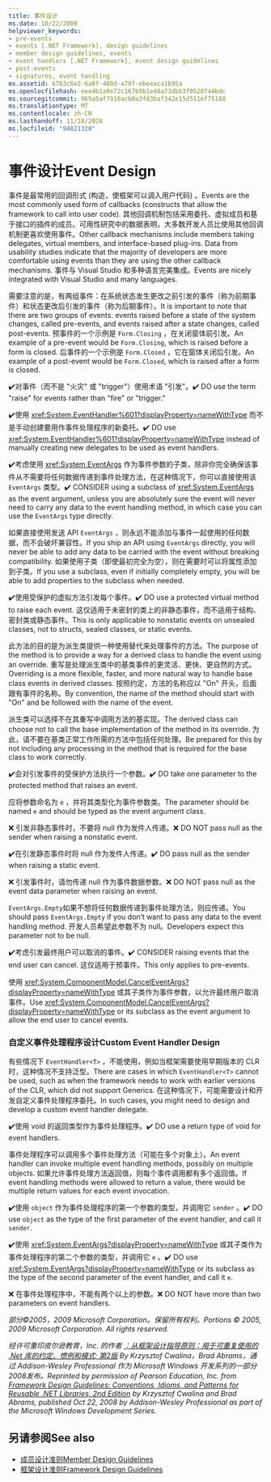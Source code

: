 ```yaml
---
title: 事件设计
ms.date: 10/22/2008
helpviewer_keywords:
- pre-events
- events [.NET Framework], design guidelines
- member design guidelines, events
- event handlers [.NET Framework], event design guidelines
- post-events
- signatures, event handling
ms.assetid: 67b3c6e2-6a8f-480d-a78f-ebeeaca1b95a
ms.openlocfilehash: eee4b1a9e72c167b9b1e48a73dbb3f0528744bdc
ms.sourcegitcommit: 965a5af7918acb0a3fd3baf342e15d511ef75188
ms.translationtype: MT
ms.contentlocale: zh-CN
ms.lasthandoff: 11/18/2020
ms.locfileid: "94821328"
---
```

# <a name="event-design"></a><span data-ttu-id="cd0b2-102">事件设计</span><span class="sxs-lookup"><span data-stu-id="cd0b2-102">Event Design</span></span>
<span data-ttu-id="cd0b2-103">事件是最常用的回调形式 (构造，使框架可以调入用户代码) 。</span><span class="sxs-lookup"><span data-stu-id="cd0b2-103">Events are the most commonly used form of callbacks (constructs that allow the framework to call into user code).</span></span> <span data-ttu-id="cd0b2-104">其他回调机制包括采用委托、虚拟成员和基于接口的插件的成员。可用性研究中的数据表明，大多数开发人员比使用其他回调机制更喜欢使用事件。</span><span class="sxs-lookup"><span data-stu-id="cd0b2-104">Other callback mechanisms include members taking delegates, virtual members, and interface-based plug-ins. Data from usability studies indicate that the majority of developers are more comfortable using events than they are using the other callback mechanisms.</span></span> <span data-ttu-id="cd0b2-105">事件与 Visual Studio 和多种语言完美集成。</span><span class="sxs-lookup"><span data-stu-id="cd0b2-105">Events are nicely integrated with Visual Studio and many languages.</span></span>

 <span data-ttu-id="cd0b2-106">需要注意的是，有两组事件：在系统状态发生更改之前引发的事件（称为前期事件）和状态更改后引发的事件（称为后期事件）。</span><span class="sxs-lookup"><span data-stu-id="cd0b2-106">It is important to note that there are two groups of events: events raised before a state of the system changes, called pre-events, and events raised after a state changes, called post-events.</span></span> <span data-ttu-id="cd0b2-107">预事件的一个示例是 `Form.Closing` ，在关闭窗体前引发。</span><span class="sxs-lookup"><span data-stu-id="cd0b2-107">An example of a pre-event would be `Form.Closing`, which is raised before a form is closed.</span></span> <span data-ttu-id="cd0b2-108">后事件的一个示例是 `Form.Closed` ，它在窗体关闭后引发。</span><span class="sxs-lookup"><span data-stu-id="cd0b2-108">An example of a post-event would be `Form.Closed`, which is raised after a form is closed.</span></span>

 <span data-ttu-id="cd0b2-109">✔️对事件（而不是 "火灾" 或 "trigger"）使用术语 "引发"。</span><span class="sxs-lookup"><span data-stu-id="cd0b2-109">✔️ DO use the term "raise" for events rather than "fire" or "trigger."</span></span>

 <span data-ttu-id="cd0b2-110">✔️使用 <xref:System.EventHandler%601?displayProperty=nameWithType> 而不是手动创建要用作事件处理程序的新委托。</span><span class="sxs-lookup"><span data-stu-id="cd0b2-110">✔️ DO use <xref:System.EventHandler%601?displayProperty=nameWithType> instead of manually creating new delegates to be used as event handlers.</span></span>

 <span data-ttu-id="cd0b2-111">✔️考虑使用 <xref:System.EventArgs> 作为事件参数的子类，除非你完全确保该事件从不需要将任何数据传递到事件处理方法，在这种情况下，你可以直接使用该 `EventArgs` 类型。</span><span class="sxs-lookup"><span data-stu-id="cd0b2-111">✔️ CONSIDER using a subclass of <xref:System.EventArgs> as the event argument, unless you are absolutely sure the event will never need to carry any data to the event handling method, in which case you can use the `EventArgs` type directly.</span></span>

 <span data-ttu-id="cd0b2-112">如果直接使用发送 API `EventArgs` ，则永远不能添加与事件一起使用的任何数据，而不会破坏兼容性。</span><span class="sxs-lookup"><span data-stu-id="cd0b2-112">If you ship an API using `EventArgs` directly, you will never be able to add any data to be carried with the event without breaking compatibility.</span></span> <span data-ttu-id="cd0b2-113">如果使用子类（即使最初完全为空），则在需要时可以将属性添加到子类。</span><span class="sxs-lookup"><span data-stu-id="cd0b2-113">If you use a subclass, even if initially completely empty, you will be able to add properties to the subclass when needed.</span></span>

 <span data-ttu-id="cd0b2-114">✔️使用受保护的虚拟方法引发每个事件。</span><span class="sxs-lookup"><span data-stu-id="cd0b2-114">✔️ DO use a protected virtual method to raise each event.</span></span> <span data-ttu-id="cd0b2-115">这仅适用于未密封的类上的非静态事件，而不适用于结构、密封类或静态事件。</span><span class="sxs-lookup"><span data-stu-id="cd0b2-115">This is only applicable to nonstatic events on unsealed classes, not to structs, sealed classes, or static events.</span></span>

 <span data-ttu-id="cd0b2-116">此方法的目的是为派生类提供一种使用替代来处理事件的方法。</span><span class="sxs-lookup"><span data-stu-id="cd0b2-116">The purpose of the method is to provide a way for a derived class to handle the event using an override.</span></span> <span data-ttu-id="cd0b2-117">重写是处理派生类中的基类事件的更灵活、更快、更自然的方式。</span><span class="sxs-lookup"><span data-stu-id="cd0b2-117">Overriding is a more flexible, faster, and more natural way to handle base class events in derived classes.</span></span> <span data-ttu-id="cd0b2-118">按照约定，方法的名称应以 "On" 开头，后面跟有事件的名称。</span><span class="sxs-lookup"><span data-stu-id="cd0b2-118">By convention, the name of the method should start with "On" and be followed with the name of the event.</span></span>

 <span data-ttu-id="cd0b2-119">派生类可以选择不在其重写中调用方法的基实现。</span><span class="sxs-lookup"><span data-stu-id="cd0b2-119">The derived class can choose not to call the base implementation of the method in its override.</span></span> <span data-ttu-id="cd0b2-120">为此，请不要在基类正常工作所需的方法中包括任何处理。</span><span class="sxs-lookup"><span data-stu-id="cd0b2-120">Be prepared for this by not including any processing in the method that is required for the base class to work correctly.</span></span>

 <span data-ttu-id="cd0b2-121">✔️会对引发事件的受保护方法执行一个参数。</span><span class="sxs-lookup"><span data-stu-id="cd0b2-121">✔️ DO take one parameter to the protected method that raises an event.</span></span>

 <span data-ttu-id="cd0b2-122">应将参数命名为 `e` ，并将其类型化为事件参数类。</span><span class="sxs-lookup"><span data-stu-id="cd0b2-122">The parameter should be named `e` and should be typed as the event argument class.</span></span>

 <span data-ttu-id="cd0b2-123">❌ 引发非静态事件时，不要将 null 作为发件人传递。</span><span class="sxs-lookup"><span data-stu-id="cd0b2-123">❌ DO NOT pass null as the sender when raising a nonstatic event.</span></span>

 <span data-ttu-id="cd0b2-124">✔️在引发静态事件时将 null 作为发件人传递。</span><span class="sxs-lookup"><span data-stu-id="cd0b2-124">✔️ DO pass null as the sender when raising a static event.</span></span>

 <span data-ttu-id="cd0b2-125">❌ 引发事件时，请勿传递 null 作为事件数据参数。</span><span class="sxs-lookup"><span data-stu-id="cd0b2-125">❌ DO NOT pass null as the event data parameter when raising an event.</span></span>

 <span data-ttu-id="cd0b2-126">`EventArgs.Empty`如果不想将任何数据传递到事件处理方法，则应传递。</span><span class="sxs-lookup"><span data-stu-id="cd0b2-126">You should pass `EventArgs.Empty` if you don’t want to pass any data to the event handling method.</span></span> <span data-ttu-id="cd0b2-127">开发人员希望此参数不为 null。</span><span class="sxs-lookup"><span data-stu-id="cd0b2-127">Developers expect this parameter not to be null.</span></span>

 <span data-ttu-id="cd0b2-128">✔️考虑引发最终用户可以取消的事件。</span><span class="sxs-lookup"><span data-stu-id="cd0b2-128">✔️ CONSIDER raising events that the end user can cancel.</span></span> <span data-ttu-id="cd0b2-129">这仅适用于预事件。</span><span class="sxs-lookup"><span data-stu-id="cd0b2-129">This only applies to pre-events.</span></span>

 <span data-ttu-id="cd0b2-130">使用 <xref:System.ComponentModel.CancelEventArgs?displayProperty=nameWithType> 或其子类作为事件参数，以允许最终用户取消事件。</span><span class="sxs-lookup"><span data-stu-id="cd0b2-130">Use <xref:System.ComponentModel.CancelEventArgs?displayProperty=nameWithType> or its subclass as the event argument to allow the end user to cancel events.</span></span>

### <a name="custom-event-handler-design"></a><span data-ttu-id="cd0b2-131">自定义事件处理程序设计</span><span class="sxs-lookup"><span data-stu-id="cd0b2-131">Custom Event Handler Design</span></span>
 <span data-ttu-id="cd0b2-132">有些情况下 `EventHandler<T>` ，不能使用，例如当框架需要使用早期版本的 CLR 时，这种情况不支持泛型。</span><span class="sxs-lookup"><span data-stu-id="cd0b2-132">There are cases in which `EventHandler<T>` cannot be used, such as when the framework needs to work with earlier versions of the CLR, which did not support Generics.</span></span> <span data-ttu-id="cd0b2-133">在这种情况下，可能需要设计和开发自定义事件处理程序委托。</span><span class="sxs-lookup"><span data-stu-id="cd0b2-133">In such cases, you might need to design and develop a custom event handler delegate.</span></span>

 <span data-ttu-id="cd0b2-134">✔️使用 void 的返回类型作为事件处理程序。</span><span class="sxs-lookup"><span data-stu-id="cd0b2-134">✔️ DO use a return type of void for event handlers.</span></span>

 <span data-ttu-id="cd0b2-135">事件处理程序可以调用多个事件处理方法（可能在多个对象上）。</span><span class="sxs-lookup"><span data-stu-id="cd0b2-135">An event handler can invoke multiple event handling methods, possibly on multiple objects.</span></span> <span data-ttu-id="cd0b2-136">如果允许事件处理方法返回值，则每个事件调用都有多个返回值。</span><span class="sxs-lookup"><span data-stu-id="cd0b2-136">If event handling methods were allowed to return a value, there would be multiple return values for each event invocation.</span></span>

 <span data-ttu-id="cd0b2-137">✔️使用 `object` 作为事件处理程序的第一个参数的类型，并调用它 `sender` 。</span><span class="sxs-lookup"><span data-stu-id="cd0b2-137">✔️ DO use `object` as the type of the first parameter of the event handler, and call it `sender`.</span></span>

 <span data-ttu-id="cd0b2-138">✔️使用 <xref:System.EventArgs?displayProperty=nameWithType> 或其子类作为事件处理程序的第二个参数的类型，并调用它 `e` 。</span><span class="sxs-lookup"><span data-stu-id="cd0b2-138">✔️ DO use <xref:System.EventArgs?displayProperty=nameWithType> or its subclass as the type of the second parameter of the event handler, and call it `e`.</span></span>

 <span data-ttu-id="cd0b2-139">❌ 在事件处理程序中，不能有两个以上的参数。</span><span class="sxs-lookup"><span data-stu-id="cd0b2-139">❌ DO NOT have more than two parameters on event handlers.</span></span>

 <span data-ttu-id="cd0b2-140">*部分©2005，2009 Microsoft Corporation。保留所有权利。*</span><span class="sxs-lookup"><span data-stu-id="cd0b2-140">*Portions © 2005, 2009 Microsoft Corporation. All rights reserved.*</span></span>

 <span data-ttu-id="cd0b2-141">*经许可重印皮尔逊教育，Inc. 的作者 [：从框架设计指导原则：用于可重复使用的 .Net 库的约定、惯例和模式; 第2版](https://www.informit.com/store/framework-design-guidelines-conventions-idioms-and-9780321545619) By Krzysztof Cwalina，Brad Abrams，通过 Addison-Wesley Professional 作为 Microsoft Windows 开发系列的一部分2008发布。*</span><span class="sxs-lookup"><span data-stu-id="cd0b2-141">*Reprinted by permission of Pearson Education, Inc. from [Framework Design Guidelines: Conventions, Idioms, and Patterns for Reusable .NET Libraries, 2nd Edition](https://www.informit.com/store/framework-design-guidelines-conventions-idioms-and-9780321545619) by Krzysztof Cwalina and Brad Abrams, published Oct 22, 2008 by Addison-Wesley Professional as part of the Microsoft Windows Development Series.*</span></span>

## <a name="see-also"></a><span data-ttu-id="cd0b2-142">另请参阅</span><span class="sxs-lookup"><span data-stu-id="cd0b2-142">See also</span></span>

- [<span data-ttu-id="cd0b2-143">成员设计准则</span><span class="sxs-lookup"><span data-stu-id="cd0b2-143">Member Design Guidelines</span></span>](member.md)
- [<span data-ttu-id="cd0b2-144">框架设计准则</span><span class="sxs-lookup"><span data-stu-id="cd0b2-144">Framework Design Guidelines</span></span>](index.md)
